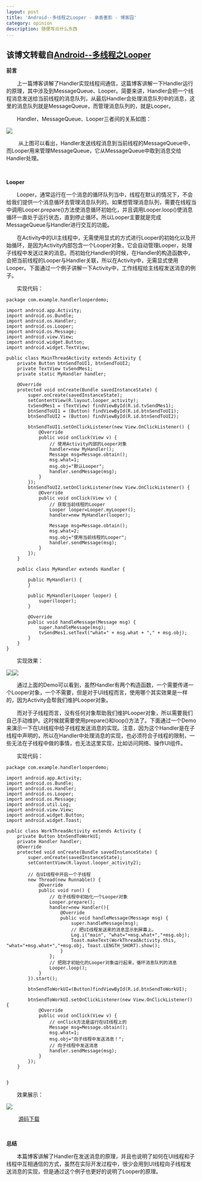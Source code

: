 ```yaml
---
layout: post
title: 'Android--多线程之Looper - 承香墨影 - 博客园'
category: opinion
description: 随便写点什么东西 
...
```



该博文转载自[Android--多线程之Looper](http://www.cnblogs.com/plokmju/p/android_Looper.html)
-------------------------------------------------------------------------------

**前言**

　　上一篇博客讲解了Handler实现线程间通信，这篇博客讲解一下Handler运行的原理，其中涉及到MessageQueue、Looper。简要来讲，Handler会把一个线程消息发送给当前线程的消息队列，从最后Handler会处理消息队列中的消息，这里的消息队列就是MessageQueue，而管理消息队列的，就是Looper。

　　Handler、MessageQueue、Looper三者间的关系如图：

![](http://images.cnitblog.com/blog/234895/201308/19093258-aa3efb1164ba4959a55cb9b3369b98e0.x-png)

 　　从上图可以看出，Handler发送线程消息到当前线程的MessageQueue中，而Looper用来管理MessageQueue，它从MessageQueue中取到消息交给Handler处理。

 

**Looper**

　　Looper，通常运行在一个消息的循环队列当中，线程在默认的情况下，不会给我们提供一个消息循环去管理消息队列的。如果想管理消息队列，需要在线程当中调用Looper.prepare()方法使消息循环初始化，并且调用Looper.loop()使消息循环一直处于运行状态，直到停止循环。所以Looper主要就是完成MessageQueue与Handler进行交互的功能。

　　在Activity中的UI主线程中，无需使用显式的方式进行Looper的初始化以及开始循环，是因为Activity内部包含一个Looper对象，它会自动管理Looper，处理子线程中发送过来的消息。而初始化Handler的时候，在Handler的构造函数中，会把当前线程的Looper与Handler关联，所以在Activity中，无需显式使用Looper。下面通过一个例子讲解一下Activity中，工作线程给主线程发送消息的例子。

　　实现代码：

    package com.example.handlerlooperdemo;
    
    import android.app.Activity;
    import android.os.Bundle;
    import android.os.Handler;
    import android.os.Looper;
    import android.os.Message;
    import android.view.View;
    import android.widget.Button;
    import android.widget.TextView;
    
    public class MainThreadActivity extends Activity {
        private Button btnSendToUI1, btnSendToUI2;
        private TextView tvSendMes1;
        private static MyHandler handler;
    
        @Override
        protected void onCreate(Bundle savedInstanceState) {
            super.onCreate(savedInstanceState);
            setContentView(R.layout.looper_activity);
            tvSendMes1 = (TextView) findViewById(R.id.tvSendMes1);
            btnSendToUI1 = (Button) findViewById(R.id.btnSendToUI1);
            btnSendToUI2 = (Button) findViewById(R.id.btnSendToUI2);
    
            btnSendToUI1.setOnClickListener(new View.OnClickListener() {
                @Override
                public void onClick(View v) {
                    // 使用Activity内部的Looper对象
                    handler=new MyHandler();
                    Message msg=Message.obtain();
                    msg.what=1;
                    msg.obj="默认Looper";
                    handler.sendMessage(msg);
                }
            });
            btnSendToUI2.setOnClickListener(new View.OnClickListener() {
                @Override
                public void onClick(View v) {
                    // 获取当前线程的Looper
                    Looper looper=Looper.myLooper();
                    handler=new MyHandler(looper);
                    
                    Message msg=Message.obtain();
                    msg.what=2;
                    msg.obj="使用当前线程的Looper";
                    handler.sendMessage(msg);
                }
            });
        }
    
        public class MyHandler extends Handler {
    
            public MyHandler() {
            }
    
            public MyHandler(Looper looper) {
                super(looper);
            }
    
            @Override
            public void handleMessage(Message msg) {
                super.handleMessage(msg);
                tvSendMes1.setText("what=" + msg.what + "," + msg.obj);
            }
        }
    }

　　实现效果：

![](http://images.cnitblog.com/blog/234895/201308/19102753-5a284ae16f7b4b1fbee294d97a636e16.x-png)![](http://images.cnitblog.com/blog/234895/201308/19102818-97b7beba9e4146bb95f84a1dbfb06d0e.x-png)

　　通过上面的Demo可以看到，虽然Handler有两个构造函数，一个需要传递一个Looper对象，一个不需要，但是对于UI线程而言，使用哪个其实效果是一样的，因为Activity会帮我们维护Looper对象。

　　而对于子线程而言，没有任何对象帮助我们维护Looper对象，所以需要我们自己手动维护。这时候就需要使用prepare()和loop()方法了。下面通过一个Demo来演示一下在UI线程中给子线程发送消息的实现。注意，因为这个Handler是在子线程中声明的，所以在Handler中处理消息的实现，也必须符合子线程的限制，一些无法在子线程中做的事情，也无法这里实现，比如访问网络、操作UI组件。

　　实现代码：

    package com.example.handlerlooperdemo;
    
    import android.app.Activity;
    import android.os.Bundle;
    import android.os.Handler;
    import android.os.Looper;
    import android.os.Message;
    import android.util.Log;
    import android.view.View;
    import android.widget.Button;
    import android.widget.Toast;
    
    public class WorkThreadActivity extends Activity {
        private Button btnSendToWorkUI;
        private Handler handler;
        @Override
        protected void onCreate(Bundle savedInstanceState) {
            super.onCreate(savedInstanceState);
            setContentView(R.layout.looper_activity2);
            
            // 在UI线程中开启一个子线程
            new Thread(new Runnable() {            
                @Override
                public void run() {
                    // 在子线程中初始化一个Looper对象
                    Looper.prepare();
                    handler=new Handler(){
                        @Override
                        public void handleMessage(Message msg) {
                            super.handleMessage(msg);
                            // 把UI线程发送来的消息显示到屏幕上。
                            Log.i("main", "what="+msg.what+","+msg.obj);
                            Toast.makeText(WorkThreadActivity.this, "what="+msg.what+","+msg.obj, Toast.LENGTH_SHORT).show();
                        }
                    };    
                    // 把刚才初始化的Looper对象运行起来，循环消息队列的消息
                    Looper.loop();
                }
            }).start();
            
            btnSendToWorkUI=(Button)findViewById(R.id.btnSendToWorkUI);
            
            btnSendToWorkUI.setOnClickListener(new View.OnClickListener() {            
                @Override
                public void onClick(View v) {
                    // onClick方法是运行在UI线程上的 
                    Message msg=Message.obtain();
                    msg.what=1;
                    msg.obj="向子线程中发送消息！";
                    // 向子线程中发送消息
                    handler.sendMessage(msg);
                }
            });
        }
        
        
    }

　　效果展示：

![](http://images.cnitblog.com/blog/234895/201308/19103827-695a76142b1a4bfdb2105da710520a53.x-png)

 　　[源码下载](http://download.csdn.net/detail/plokmju88/5973243)

 

**总结**

　　本篇博客讲解了Handler在发送消息的原理，并且也说明了如何在UI线程和子线程中互相通信的方式，虽然在实际开发过程中，很少会用到UI线程向子线程发送消息的实现，但是通过这个例子也更好的说明了Looper的原理。

